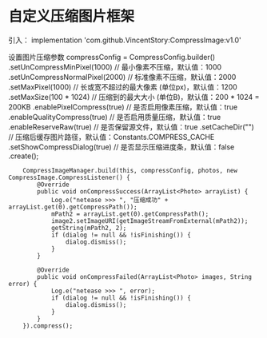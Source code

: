 # 自定义压缩图片框架

引入：
  implementation 'com.github.VincentStory:CompressImage:v1.0'

设置图片压缩参数
  compressConfig = CompressConfig.builder()
                .setUnCompressMinPixel(1000) // 最小像素不压缩，默认值：1000
                .setUnCompressNormalPixel(2000) // 标准像素不压缩，默认值：2000
                .setMaxPixel(1000) // 长或宽不超过的最大像素 (单位px)，默认值：1200
                .setMaxSize(100 * 1024) // 压缩到的最大大小 (单位B)，默认值：200 * 1024 = 200KB
                .enablePixelCompress(true) // 是否启用像素压缩，默认值：true
                .enableQualityCompress(true) // 是否启用质量压缩，默认值：true
                .enableReserveRaw(true) // 是否保留源文件，默认值：true
                .setCacheDir("") // 压缩后缓存图片路径，默认值：Constants.COMPRESS_CACHE
                .setShowCompressDialog(true) // 是否显示压缩进度条，默认值：false
                .create();
                
                
        CompressImageManager.build(this, compressConfig, photos, new CompressImage.CompressListener() {
            @Override
            public void onCompressSuccess(ArrayList<Photo> arrayList) {
                Log.e("netease >>> ", "压缩成功" + arrayList.get(0).getCompressPath());
                mPath2 = arrayList.get(0).getCompressPath();
                image2.setImageURI(getImageStreamFromExternal(mPath2));
                getString(mPath2, 2);
                if (dialog != null && !isFinishing()) {
                    dialog.dismiss();
                }
            }

            @Override
            public void onCompressFailed(ArrayList<Photo> images, String error) {
                Log.e("netease >>> ", error);
                if (dialog != null && !isFinishing()) {
                    dialog.dismiss();
                }
            }
        }).compress();
